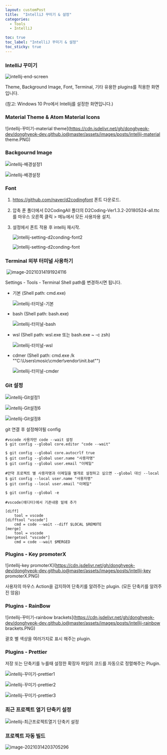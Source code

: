 ```yaml
---
layout: customPost
title:  "IntelliJ 꾸미기 & 설정"
categories: 
  - Tools
  - IntelliJ 

toc: true
toc_label: "IntelliJ 꾸미기 & 설정"
toc_sticky: true 
---
```

### IntelliJ 꾸미기

![intellij-end-screen](https://cdn.jsdelivr.net/gh/donghyeok-dev/donghyeok-dev.github.io@master/assets/images/posts/intellij-end-screen.PNG)

Theme, Background Image, Font, Terminal, 기타 유용한 plugins를 적용한 화면입니다.

(참고: Windows 10 Pro에서 Intellij를 설정한 화면입니다.)



### Material Theme & Atom Material Icons

![intellij-꾸미기-material theme](https://cdn.jsdelivr.net/gh/donghyeok-dev/donghyeok-dev.github.io@master/assets/images/posts/intellij-material theme.PNG)



### Backgournd Image

![intellij-배경설정1](https://cdn.jsdelivr.net/gh/donghyeok-dev/donghyeok-dev.github.io@master/assets/images/posts/intellij-background1.PNG)

![intellij-배경설정](https://cdn.jsdelivr.net/gh/donghyeok-dev/donghyeok-dev.github.io@master/assets/images/posts/intellij-background2.PNG)



### Font

1. https://github.com/naver/d2codingfont 폰트 다운로드.

2. 압축 푼 폴더에서 D2CodingAll 폴더의 D2Coding-Ver1.3.2-20180524-all.ttc를 마우스 오른쪽  클릭 > 메뉴에서 모든 사용자용 설치.

3. 설정에서 폰트 적용 후 intellij 재시작.

   ![intellij-setting-d2conding-font2](https://cdn.jsdelivr.net/gh/donghyeok-dev/donghyeok-dev.github.io@master/assets/images/posts/intellij-setting-d2conding-font2.PNG)

   ![intellij-setting-d2conding-font](https://cdn.jsdelivr.net/gh/donghyeok-dev/donghyeok-dev.github.io@master/assets/images/posts/intellij-setting-d2conding-font.PNG)



### Terminal 외부 터미널 사용하기

​	![image-20210314191924116](https://cdn.jsdelivr.net/gh/donghyeok-dev/donghyeok-dev.github.io@master/assets/images/posts/image-20210314191924116.png)

Settings - Tools - Terminal Shell path를 변경하시면 됩니다.



- 기본 (Shell path:  cmd.exe)

  ![intellij-터미널-기본](https://cdn.jsdelivr.net/gh/donghyeok-dev/donghyeok-dev.github.io@master/assets/images/posts/intellij-terminal-basic.PNG)

- bash (Shell path:  bash.exe)

  ![intellij-터미널-bash](https://cdn.jsdelivr.net/gh/donghyeok-dev/donghyeok-dev.github.io@master/assets/images/posts/intellij-terminal-bash.PNG)

- wsl  (Shell path:  wsl.exe 또는 bash.exe ~ -c zsh)

  ![intellij-터미널-wsl](https://cdn.jsdelivr.net/gh/donghyeok-dev/donghyeok-dev.github.io@master/assets/images/posts/intellij-terminal-wsl.PNG)

- cdmer (Shell path:  cmd.exe /k ""C:\Users\mosic\cmder\vendor\init.bat"")

  ![intellij-터미널-cmder](https://cdn.jsdelivr.net/gh/donghyeok-dev/donghyeok-dev.github.io@master/assets/images/posts/intellij-terminal-cmder.PNG)



### Git 설정

![intellij-Git설정1](https://cdn.jsdelivr.net/gh/donghyeok-dev/donghyeok-dev.github.io@master/assets/images/posts/intellij-Git1.PNG)

![intellij-Git설정6](https://cdn.jsdelivr.net/gh/donghyeok-dev/donghyeok-dev.github.io@master/assets/images/posts/intellij-Git3.PNG)

![intellij-Git설정8](https://cdn.jsdelivr.net/gh/donghyeok-dev/donghyeok-dev.github.io@master/assets/images/posts/intellij-Git8.PNG)



git 연결 후 설정해야될 config 

```
#vscode 사용자만 code --wait 설정
$ git config --global core.editor "code --wait"    

$ git config --global core.autocrlf true
$ git config --global user.name "사용자명"
$ git config --global user.email "이메일"

#만약 프로젝트 별 사용자명과 이메일을 별개로 설정하고 싶으면 --global 대신 --local
$ git config --local user.name "사용자명"
$ git config --local user.email "이메일"

$ git config --global -e

#vscode(에디터)에서 기존내용 밑에 추가

[diff]
    tool = vscode
[difftool "vscode"]
    cmd = code --wait --diff $LOCAL $REMOTE
[merge]
    tool = vscode
[mergetool "vscode"]
    cmd = code --wait $MERGED
```





### Plugins - Key promoterX

![intellij-key promoterX](https://cdn.jsdelivr.net/gh/donghyeok-dev/donghyeok-dev.github.io@master/assets/images/posts/intellij-key promoterX.PNG)

사용자의 마우스 Action을 감지하여 단축키를 알려주는 plugin. (모든 단축키를 알려주진 않음)



### Plugins - RainBow

![intellij-꾸미기-rainbow brackets](https://cdn.jsdelivr.net/gh/donghyeok-dev/donghyeok-dev.github.io@master/assets/images/posts/intellij-rainbow brackets.PNG)

괄호 별 색상을 여러가지로 표시 해주는 plugin.



### Plugins  - Prettier

저장 또는 단축키를 누를때 설정한 확장자 파일의 코드를 자동으로 정렬해주는 Plugin.

![intellij-꾸미기-prettier1](https://cdn.jsdelivr.net/gh/donghyeok-dev/donghyeok-dev.github.io@master/assets/images/posts/intellij-prettier1.PNG)

![intellij-꾸미기-prettier2](https://cdn.jsdelivr.net/gh/donghyeok-dev/donghyeok-dev.github.io@master/assets/images/posts/intellij-prettier2.PNG)

![intellij-꾸미기-prettier3](https://cdn.jsdelivr.net/gh/donghyeok-dev/donghyeok-dev.github.io@master/assets/images/posts/intellij-prettier3.PNG)



### 최근 프로젝트 열기 단축키 설정

![intellij-최근프로젝트열기 단축키 설정](https://cdn.jsdelivr.net/gh/donghyeok-dev/donghyeok-dev.github.io@master/assets/images/posts/intellij-shortcut-recent-project.PNG)



### 프로젝트 자동 빌드

![image-20210314203705296](https://cdn.jsdelivr.net/gh/donghyeok-dev/donghyeok-dev.github.io@master/assets/images/posts/image-20210314203705296.png)